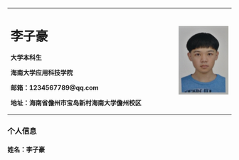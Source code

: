 <table border="0">
  <tr>
    <td width="75%">
      <h1>李子豪</h1>
      <p><b>大学本科生</b></p>
      <p><b>海南大学应用科技学院</b></p>
      <p><b>邮箱：1234567789@qq.com</b></p>
      <p><b>地址：海南省儋州市宝岛新村海南大学儋州校区</b></p>
    </td>
    <td width="25%">
      <img src="/picture.jpg"  width="100%">     
    </td>
  </tr>
</table>

### 个人信息
####  姓名：李子豪


